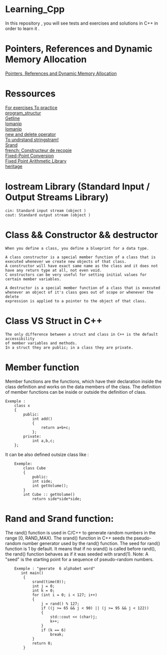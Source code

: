# Learning_Cpp
In this repository , you will see tests and exercises and solutions  in C++ in order to learn it .

# Pointers, References and Dynamic Memory Allocation
<a href="https://www3.ntu.edu.sg/home/ehchua/programming/cpp/cp4_PointerReference.html">Pointers, References and Dynamic Memory Allocation</a>

# Ressources 
<a href="http://www.exelib.net/">For exercises To practice</a>
<br>
<a href="https://www.cplusplus.com/doc/tutorial/program_structure/">program_structur</a>
<br>
<a href="https://www.geeksforgeeks.org/getline-string-c/">Getline</a>
<br>
<a href="http://www.cplusplus.com/reference/iomanip/">Iomanip</a>
<br>
<a href="https://www.javatpoint.com/cpp-object-and-class">Iomanip</a>
<br>
<a href="https://www.geeksforgeeks.org/new-and-delete-operators-in-cpp-for-dynamic-memory/">new and delete operator</a>  
<a href="https://www.softwaretestinghelp.com/stringstream-class-in-cpp/">To undrstand stringstram!</a>
<br>
<a href="https://www.programiz.com/cpp-programming/library-function/cstdlib/srand/">Srand</a>
<br>
<a href="https://www.iro.umontreal.ca/~pift1166/cours/ift1166/communs/Cours/2P/C14-1166.pdf">french: Constructeur de recopie</a>
<br>
<a href="https://embeddedartistry.com/blog/2018/07/12/simple-fixed-point-conversion-in-c/">Fixed-Point Conversion </a>
<br>
<a href="https://embeddedartistry.com/blog/2017/08/25/c11-fixed-point-arithmetic-library/">Fixed Point Arithmetic Library</a>
<br>
<a href="https://mrproof.blogspot.com/2011/10/cours-de-c-heritage-et-polymorphisme.html">heritage</a>
# Iostream Library (Standard Input / Output Streams Library)

    cin: Standard input stream (object )
    cout: Standard output stream (object )

# Class && Constructor && destructor

    When you define a class, you define a blueprint for a data type.

    A class constructor is a special member function of a class that is executed whenever we create new objects of that class.
    A constructor will have exact same name as the class and it does not have any return type at all, not even void. 
    C onstructors can be very useful for setting initial values for certain member variables.

    A destructor is a special member function of a class that is executed 
    whenever an object of it's class goes out of scope or whenever the delete 
    expression is applied to a pointer to the object of that class.

# Class VS Struct in C++

    The only difference between a struct and class in C++ is the default accessibility 
    of member variables and methods. 
    In a struct they are public; in a class they are private.

# Member function
Member functions are the functions, which have their declaration inside the class definition and works on the data members of the class. 
The definition of member functions can be inside or outside the definition of class.
        
    Exemple : 
        class x
        {
            public:
                int add()
                {
                    return a+b+c;
                };
            private:
                int a,b,c;
        };
It can be also defined outsize class like :

        Exemple:
            class Cube
            {
                public:
                int side;
                int getVolume();
            }
            int Cube :: getVolume()
                return side*side*side;

# Rand and Srand function:

The rand() function is used in C/C++ to generate random numbers in the range [0, RAND_MAX). 
The srand() function in C++ seeds the pseudo-random number generator used by the rand() function. 
The seed for rand() function is 1 by default.
It means that if no srand() is called before rand(), the rand() function behaves as if it was seeded with srand(1).
Note: A "seed" is the starting point for a sequence of pseudo-random numbers. 
    
        Exemple : "geerate  6 alphabet word"
           int main()
            {
                srand(time(0));
                int j = 0;
                int k = 0;
                for (int i = 0; i < 127; i++)
                {
                    j = rand() % 127;
                    if ((j >= 65 && j < 90) || (j >= 95 && j < 122))
                    {
                        std::cout << (char)j;
                        k++;
                    }
                    if (k == 6)
                        break;
                }
                return 0;
            }


